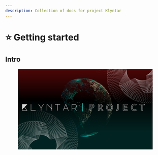 ```yaml
---
description: Collection of docs for project Klyntar
---
```


# ⭐ Getting started

## Intro

<figure><img src=".gitbook/assets/cover.svg" alt=""><figcaption></figcaption></figure>
